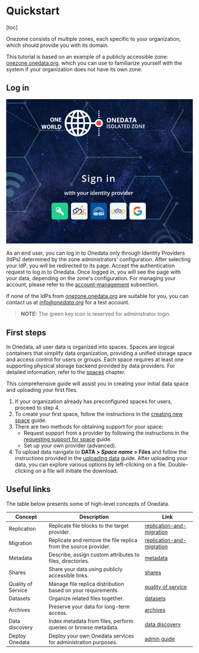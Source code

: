 # Quickstart

[toc]

Onezone consists of multiple zones, each specific to your organization, which should provide you with its domain.

This tutorial is based on an example of a publicly accessible zone:
[onezone.onedata.org](https://onezone.onedata.org/), which you can use to 
familiarize yourself with the system if your organization does not have its own zone.

## Log in

![log_in](../../images/user-guide/quickstart/log_in.png#screenshot)

As an end user, you can log in to Onedata only through Identity Providers (IdPs) determined by the zone administrators'
configuration. After selecting your IdP, you will be redirected to its page. Accept the authentication 
request to log in to Onedata. Once logged in, you will see the page with your data, depending on the zone's 
configuration. For managing your account, please refer to the [account-management](account-management.md) subsection.

If none of the IdPs from [onezone.onedata.org](https://onezone.onedata.org/) are suitable for you, you can contact 
us at *info@onedata.org* for a test account. 

> **NOTE:**  The green key icon is reserved for administrator login.

## First steps

In Onedata, all user data is organized into spaces. Spaces are logical containers that simplify 
data organization, providing a unified storage space and access control for users or groups. Each space requires at
least one supporting physical storage backend provided by data providers. For detailed information, refer to the
[spaces](spaces.md) chapter.

This comprehensive guide will assist you in creating your initial data space and uploading your first files.

1. If your organization already has preconfigured spaces for users, proceed to step 4.
2. To create your first space, follow the instructions in the 
[creating new space](spaces.md#create-or-join-a-new-space) guide. 
3. There are two methods for obtaining support for your space:
   * Request support from a provider by following the instructions in the 
   [requesting support for space](spaces.md#request-support-for-space) guide.
   * Set up your own provider (advanced).
4. To upload data navigate to **DATA > _Space name_ > Files**  and follow the instructions provided in the 
[uploading data](web-file-browser.md#uploading-data) guide. After uploading your data, you can explore various
options by left-clicking on a file. Double-clicking on a file will initiate the download.


## Useful links

The table below presents some of high-level concepts of Onedata.

| Concept             | Description                                                       | Link                                                      |
|---------------------|-------------------------------------------------------------------|-----------------------------------------------------------|
| Replication         | Replicate file blocks to the target provider.                     | [replication-and-migration](replication-and-migration.md) |
| Migration           | Replicate and remove the file replica from the source provider.   | [replication-and-migration](replication-and-migration.md) |
| Metadata            | Describe, assign custom attributes to files, directories.         | [metadata](metadata.md)                                   |
| Shares              | Share your data using publicly accessible links.                  | [shares](shares.md)                                       |
| Quality of Service  | Manage file replica distribution based on your requirements.      | [quality of service](quality-of-service.md)               |
| Datasets            | Organize related files together.                                  | [datasets](datasets.md)                                   |
| Archives            | Preserve your data for long-term access.                          | [archives](archives.md)                                   |
| Data discovery      | Index metadata from files, perform queries or browse metadata.    | [data discovery](data-discovery.md)                       |
| Deploy Onedata      | Deploy your own Onedata services for administration purposes.     | [admin guide](../admin-guide/overview.md)                 |

